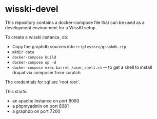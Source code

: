 # wisski-devel

This repository contains a docker-compose file that can be used as a development environment for a WissKI setup. 

To create a wisski instance, do:

- Copy the graphdb sources into `triplestore/graphdb.zip`
- `mkdir data`
- `docker-compose build`
- `docker-compose up -d`
- `docker-compose exec barrel /user_shell.sh` -- to get a shell to install drupal via composer from scratch

The credentials for sql are 'root:root'. 

This starts:
- an apache instance on port 8080
- a phpmyadmin on port 8081
- a graphdb on port 7200